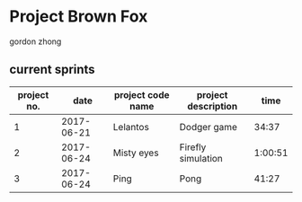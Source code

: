 # Project Brown Fox
gordon zhong

## current sprints

project no. | date | project code name | project description | time    
--- | --- | --- | --- | ---  
1 | 2017-06-21 |Lelantos | Dodger game | 34:37  
2 | 2017-06-24 |Misty eyes | Firefly simulation | 1:00:51  
3 | 2017-06-24 |Ping | Pong | 41:27  

